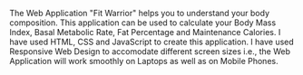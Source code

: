The Web Application "Fit Warrior" helps you to understand your body composition.
This application can be used to calculate your Body Mass Index, Basal Metabolic Rate, Fat Percentage and Maintenance Calories.
I have used HTML, CSS and JavaScript to create this application.
I have used Responsive Web Design to accomodate different screen sizes i.e., the Web Application will work smoothly on Laptops as well as on Mobile Phones.
